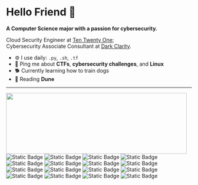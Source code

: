 
# Hello Friend 🤖

**A Computer Science major with a passion for cybersecurity.**

Cloud Security Engineer at [Ten Twenty One](https://tentwentyone.io/en/); <br/>
Cybersecurity Associate Consultant at [Dark Clarity](https://darkclarity.net/). <br/>

- ⚙️ I use daily: `.py`, `.sh`, `.tf`
- 💬 Ping me about **CTFs**, **cybersecurity challenges**, and **Linux**
- 🐕 Currently learning how to train dogs
- 📖 Reading **Dune**

---

<p>
  <img align="left" width="490" height="165" src="https://github-readme-stats.vercel.app/api?username=jpantao&show_icons=true&theme=transparent"/>
  <p>
    <img alt="Static Badge" src="https://img.shields.io/badge/Visual_Studio_Code-%23007ACC?style=flat-square&logo=visualstudiocode&logoColor=white">
    <img alt="Static Badge" src="https://img.shields.io/badge/Vim-%23019733?style=flat-square&logo=vim&logoColor=white">
    <img alt="Static Badge" src="https://img.shields.io/badge/JetBrains-%23000000?style=flat-square&logo=jetbrains&logoColor=white">
    <img alt="Static Badge" src="https://img.shields.io/badge/Git-%23F05032?style=flat-square&logo=git&logoColor=white">
    <img alt="Static Badge" src="https://img.shields.io/badge/GitHub-%23181717?style=flat-square&logo=github&logoColor=white">
    <img alt="Static Badge" src="https://img.shields.io/badge/Java-%23F80000?style=flat-square&logo=oracle&logoColor=white">
    <img alt="Static Badge" src="https://img.shields.io/badge/Clang-%23A8B9CC?style=flat-square&logo=c&logoColor=black">
    <img alt="Static Badge" src="https://img.shields.io/badge/Python-%233776AB?style=flat-square&logo=python&logoColor=white">
    <img alt="Static Badge" src="https://img.shields.io/badge/Go-%2300ADD8?style=flat-square&logo=go&logoColor=white">
    <img alt="Static Badge" src="https://img.shields.io/badge/Terraform-%23844FBA?style=flat-square&logo=terraform&logoColor=white">
    <img alt="Static Badge" src="https://img.shields.io/badge/Docker-%232496ED?style=flat-square&logo=docker&logoColor=white">
    <img alt="Static Badge" src="https://img.shields.io/badge/Azure-%230078D4?style=flat-square&logo=microsoftazure&logoColor=white">
    <img alt="Static Badge" src="https://img.shields.io/badge/Hack_The_Box-%239FEF00?style=flat-square&logo=hackthebox&logoColor=black">
    <img alt="Static Badge" src="https://img.shields.io/badge/TryHackMe-%23212C42?style=flat-square&logo=tryhackme&logoColor=white">
    <img alt="Static Badge" src="https://img.shields.io/badge/Linux-%23FCC624?style=flat-square&logo=linux&logoColor=black">
    <img alt="Static Badge" src="https://img.shields.io/badge/Kali_Linux-%23557C94?style=flat-square&logo=kalilinux&logoColor=white">
  </p>
</p>



<!--

**jpantao/jpantao** is a ✨ _special_ ✨ repository because its `README.md` (this file) appears on your GitHub profile.

Here are some ideas to get you started:

- 🔭 I’m currently working on ...
- 🌱 I’m currently learning about ...
- 👯 I’m looking to collaborate on ...
- 🤔 I’m looking for help with ...
- 💬 Ask me about ...
- 📫 How to reach me: ...
- 😄 Pronouns: ...
- ⚡ Fun fact: ...
-->

